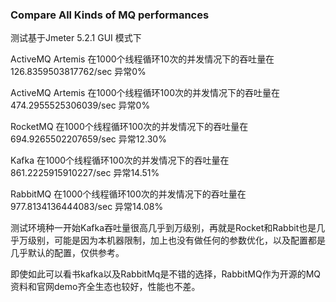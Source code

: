 

### Compare All Kinds of MQ performances

测试基于Jmeter 5.2.1 GUI 模式下

ActiveMQ Artemis 在1000个线程循环10次的并发情况下的吞吐量在126.8359503817762/sec 异常0%

ActiveMQ Artemis 在1000个线程循环100次的并发情况下的吞吐量在474.2955525306039/sec 异常0%

RocketMQ 在1000个线程循环100次的并发情况下的吞吐量在694.9265502207659/sec 异常12.30%

Kafka 在1000个线程循环100次的并发情况下的吞吐量在861.2225915910227/sec 异常14.51%

RabbitMQ 在1000个线程循环100次的并发情况下的吞吐量在977.8134136444083/sec 异常14.08%

测试环境种一开始Kafka吞吐量很高几乎到万级别，再就是Rocket和Rabbit也是几乎万级别，可能是因为本机器限制，加上也没有做任何的参数优化，以及配置都是几乎默认的配置，仅供参考。

即使如此可以看书kafka以及RabbitMq是不错的选择，RabbitMQ作为开源的MQ资料和官网demo齐全生态也较好，性能也不差。